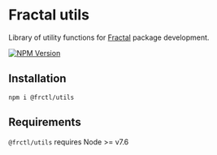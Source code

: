 # Fractal utils

Library of utility functions for [Fractal](http://github.com/frctl/fractal) package development.

[![NPM Version](https://img.shields.io/npm/v/@frctl/utils.svg?style=flat-square)](https://www.npmjs.com/package/@frctl/utils)

## Installation

```
npm i @frctl/utils
```

## Requirements

`@frctl/utils` requires Node >= v7.6
